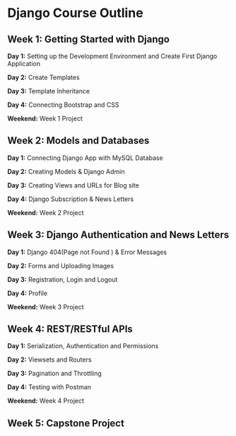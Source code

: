 # Django Course Outline

## Week 1: Getting Started with Django

**Day 1:** Setting up the Development Environment and  Create First Django Application

**Day 2:** Create Templates

**Day 3:** Template Inheritance

**Day 4:** Connecting Bootstrap and CSS

**Weekend:** Week 1 Project


## Week 2: Models and Databases

**Day 1:** Connecting Django App with MySQL Database

**Day 2:** Creating Models & Django Admin

**Day 3:** Creating Views and URLs for Blog site

**Day 4:** Django Subscription & News Letters

**Weekend:** Week 2 Project


## Week 3:  Django Authentication and News Letters

**Day 1:** Django 404(Page not Found ) & Error Messages

**Day 2:** Forms and Uploading Images

**Day 3:** Registration, Login and Logout

**Day 4:** Profile

**Weekend:** Week 3 Project

## Week 4: REST/RESTful APIs

**Day 1:** Serialization, Authentication and Permissions

**Day 2:** Viewsets and Routers

**Day 3:** Pagination and Throttling

**Day 4:** Testing with Postman 

**Weekend:** Week 4 Project

## Week 5: Capstone Project